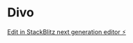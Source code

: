 # Divo

[Edit in StackBlitz next generation editor ⚡️](https://stackblitz.com/~/github.com/LullabiesGr/Divo)